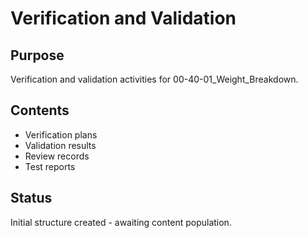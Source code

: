 # Verification and Validation

## Purpose
Verification and validation activities for 00-40-01_Weight_Breakdown.

## Contents
- Verification plans
- Validation results
- Review records
- Test reports

## Status
Initial structure created - awaiting content population.
